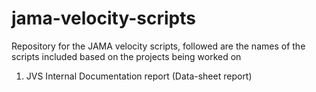 # jama-velocity-scripts

Repository for the JAMA velocity scripts, followed are the names of the scripts included based on the projects being worked on

1. JVS Internal Documentation report (Data-sheet report)
